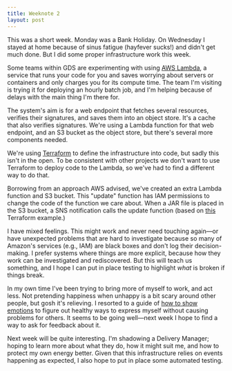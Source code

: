 ```yaml
---
title: Weeknote 2
layout: post
---
```


This was a short week. Monday was a Bank Holiday. On Wednesday I stayed at home because of sinus fatigue (hayfever sucks!) and didn't get much done. But I did some proper infrastructure work this week.

<!--more-->

Some teams within GDS are experimenting with using [AWS Lambda](https://aws.amazon.com/lambda/), a service that runs your code for you and saves worrying about servers or containers and only charges you for its compute time. The team I'm visiting is trying it for deploying an hourly batch job, and I'm helping because of delays with the main thing I'm there for.

The system's aim is for a web endpoint that fetches several resources, verifies their signatures, and saves them into an object store. It's a cache that also verifies signatures. We're using a Lambda function for that web endpoint, and an S3 bucket as the object store, but there's several more components needed.

We're using [Terraform](https://www.terraform.io) to define the infrastructure into code, but sadly this isn't in the open. To be consistent with other projects we don't want to use Terraform to deploy code to the Lambda, so we've had to find a different way to do that.

Borrowing from an approach AWS advised, we've created an extra Lambda function and S3 bucket. This "update" function has IAM permissions to change the code of the function we care about. When a JAR file is placed in the S3 bucket, a SNS notification calls the update function (based on [this](https://www.terraform.io/docs/providers/aws/r/s3_bucket_notification.html#add-notification-configuration-to-lambda-function) Terraform example.)

I have mixed feelings. This might work and never need touching again—or have unexpected problems that are hard to investigate because so many of Amazon's services (e.g., IAM) are black boxes and don't log their decision-making. I prefer systems where things are more explicit, because how they work can be investigated and rediscovered. But this will teach us something, and I hope I can put in place testing to highlight _what_ is broken if things break.

In my own time I've been trying to bring more of myself to work, and act less. Not pretending happiness when unhappy is a bit scary around other people, but gosh it's relieving. I resorted to a guide of [how to show emotions](https://worddreams.wordpress.com/2009/10/07/how-to-show-not-tell-an-emotion-a-to-d/) to figure out healthy ways to express myself without causing problems for others. It seems to be going well—next week I hope to find a way to ask for feedback about it.

Next week will be quite interesting. I'm shadowing a Delivery Manager; hoping to learn more about what they do, how it might suit me, and how to protect my own energy better. Given that this infrastructure relies on events happening as expected, I also hope to put in place some automated testing.

